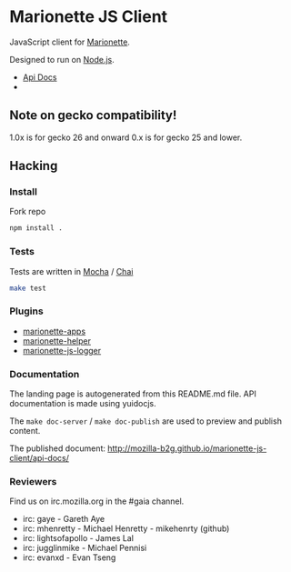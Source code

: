 # Marionette JS Client

JavaScript client for
[Marionette](https://developer.mozilla.org/en-US/docs/Marionette).

Designed to run on [Node.js](http://nodejs.org).

- [Api Docs](http://mozilla-b2g.github.com/marionette_js_client/api-docs/)
- 

## Note on gecko compatibility!

1.0x is for gecko 26 and onward 0.x is for gecko 25 and lower.

## Hacking

### Install

Fork repo

``` sh
npm install .
```

### Tests

Tests are written in [Mocha](https://github.com/visionmedia/mocha) / [Chai](http://chaijs.com/)

``` sh
make test
```

### Plugins

- [marionette-apps](https://github.com/mozilla-b2g/marionette-apps)
- [marionette-helper](https://github.com/mozilla-b2g/marionette-helper)
- [marionette-js-logger](https://github.com/mozilla-b2g/marionette-js-logger)

### Documentation

The landing page is autogenerated from this README.md file.
API documentation is made using yuidocjs. 

The `make doc-server` / `make doc-publish` are used to preview and publish content.

The published document: http://mozilla-b2g.github.io/marionette-js-client/api-docs/

### Reviewers

Find us on irc.mozilla.org in the #gaia channel.

  - irc: gaye - Gareth Aye
  - irc: mhenretty - Michael Henretty - mikehenrty (github)
  - irc: lightsofapollo - James Lal
  - irc: jugglinmike -  Michael Pennisi
  - irc: evanxd - Evan Tseng
